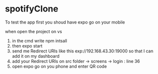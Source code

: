 # spotifyClone
To test the app 
first you shoud have expo go on your mobile 

when open the project on vs
1. in the cmd write npm intsall 
2. then expo start
3. send me Redirect URIs like this exp://192.168.43.30:19000 so that I can add it on my dashboard 
4. add your Redirect URIs on src folder -> screens -> login : line 36
4. open expo go on you phone and enter QR code 
